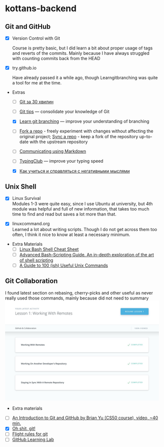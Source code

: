 # kottans-backend
## Git and GitHub
 - [x] Version Control with Git
 
    Course is pretty basic, but I did learn a bit about proper usage of tags and reverts of the commits. Mainly because I have always struggled with counting commits back from the HEAD
 - [x] try.github.io
 
    Have already passed it a while ago, though Learngitbranching was quite a tool for me at the time.
   
 -  Extras 

    - [ ] [Git за 30 хвилин](https://codeguida.com/post/453)

    - [ ] [Git tips](http://sixrevisions.com/web-development/git-tips/) — consolidate your knowledge of Git

    - [x] [Learn git branching](http://learngitbranching.js.org) — improve your understanding of branching

    - [ ] [Fork a repo](https://help.github.com/en/articles/fork-a-repo#step-2-create-a-local-clone-of-your-fork) - freely   experiment with changes without affecting the original project; [Sync a repo](https://help.github.com/en/articles/syncing-a-fork) - keep a fork of the repository up-to-date with the upstream repository

    - [ ] [Communicating using Markdown](https://lab.github.com/githubtraining/communicating-using-markdown)

    - [ ] [TypingClub](https://www.typingclub.com/) — improve your typing speed

    - [x] [Как учиться и справляться с негативными мыслями](https://guides.hexlet.io/learning/)
    
## Unix Shell
- [x] Linux Survival\
    Modules 1-3 were quite easy, since I use Ubuntu at university, but 4th module was helpful and full of new information, that takes too much time to find and read but saves a lot more than that. 
       
    
 - [x] linuxcommand.org\
    Learned a lot about writing scripts. Though I do not get across them too often, I think it nice to know at least a necessary minimum.
 *  Extra Materials
    - [ ] [Linux Bash Shell Cheat Sheet](https://annawilliford.github.io/2016-04-02-UTA/workshop/Linux/bash_cheat_sheet.pdf)
    - [ ] [Advanced Bash-Scripting Guide. An in-depth exploration of the art of shell scripting](http://www.tldp.org/LDP/abs/html/index.html)
    - [ ] [A Guide to 100 (ish) Useful Unix Commands ](http://oliverelliott.org/article/computing/ref_unix/)

## Git Collaboration
I found latest section on rebasing, cherry-picks and other useful as never really used those commands, mainly because did not need to
summary
![alt text](task_git_collaboration/summary.jpg)
-  Extra materials
- [ ] [An Introduction to Git and GitHub by Brian Yu (CS50 course), video, ~40 min.](https://youtu.be/MJUJ4wbFm_A)
- [x] [Oh shit, git!](http://ohshitgit.com/)
- [ ] [Flight rules for git](https://github.com/k88hudson/git-flight-rules)
- [ ] [GitHub Learning Lab](https://lab.github.com/courses)